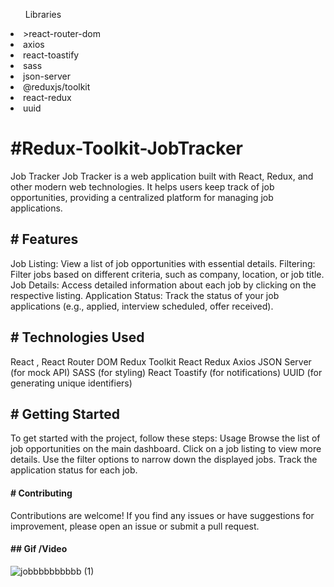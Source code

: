 <ul>Libraries</ul> 
<li>>react-router-dom</li>
<li>axios</li>
<li>react-toastify</li>
<li>sass</li>
 <li>json-server</li>
<li>@reduxjs/toolkit</li>
<li>react-redux</li>
<li>uuid</li> 

<h1>#Redux-Toolkit-JobTracker</h1>

Job Tracker Job Tracker is a web application built with React, Redux, and other modern web technologies. It helps users keep track of job opportunities, providing a centralized platform for managing job applications.

<h2># Features</h2>

Job Listing: View a list of job opportunities with essential details. Filtering: Filter jobs based on different criteria, such as company, location, or job title. Job Details: Access detailed information about each job by clicking on the respective listing. Application Status: Track the status of your job applications (e.g., applied, interview scheduled, offer received).

<h2># Technologies Used</h2>

React , React Router DOM Redux Toolkit React Redux Axios JSON Server (for mock API) SASS (for styling) React Toastify (for notifications) UUID (for generating unique identifiers)

<h2># Getting Started</h2>

To get started with the project, follow these steps: Usage Browse the list of job opportunities on the main dashboard. Click on a job listing to view more details. Use the filter options to narrow down the displayed jobs. Track the application status for each job.

<h4># Contributing</h4>
Contributions are welcome! If you find any issues or have suggestions for improvement, please open an issue or submit a pull request.
 
<h4>## Gif /Video</h4>



![jobbbbbbbbbb (1)](https://github.com/aysegulyasar05/Redux-Toolkit-JobTracker/assets/65957331/c57d2552-c1a8-414c-a814-ebfd3fb6dfa6)


 
